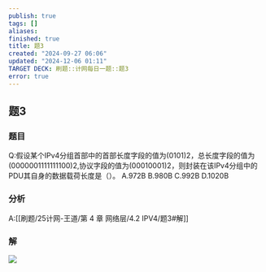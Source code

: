 ```yaml
---
publish: true
tags: []
aliases: 
finished: true
title: 题3
created: "2024-09-27 06:06"
updated: "2024-12-06 01:11"
TARGET DECK: 刷题::计网每日一题::题3
error: true
---
```

## 题3
### 题目
Q:假设某个IPv4分组首部中的首部长度字段的值为(0101)2，总长度字段的值为(0000001111111100)2,协议字段的值为(00010001)2，则封装在该IPv4分组中的PDU其自身的数据载荷长度是（）。
A.972B
B.980B
C.992B
D.1020B
### 分析
A:[[刷题/25计网-王道/第 4 章 网络层/4.2 IPV4/题3#解]]
### 解
![](https://img.hwenyi.live/202410250031114.webp)
<!--ID: 1729787829763-->

